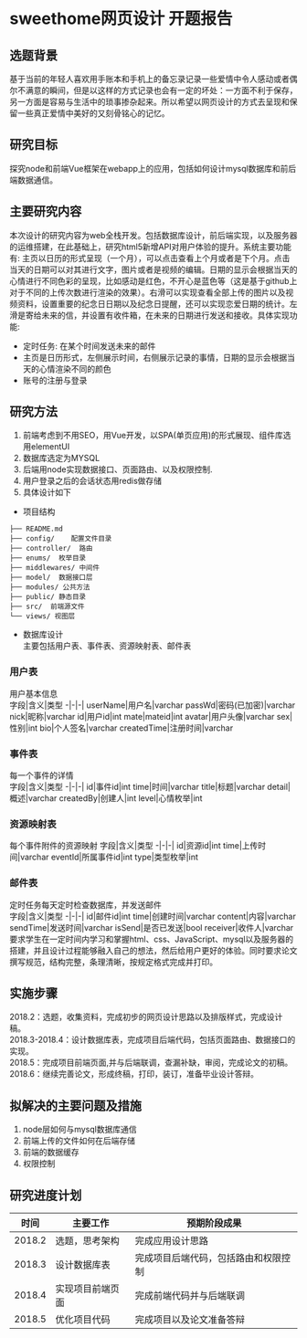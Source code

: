 # sweethome网页设计 开题报告
## 选题背景
基于当前的年轻人喜欢用手账本和手机上的备忘录记录一些爱情中令人感动或者偶尔不满意的瞬间，但是以这样的方式记录也会有一定的坏处：一方面不利于保存，另一方面是容易与生活中的琐事掺杂起来。所以希望以网页设计的方式去呈现和保留一些真正爱情中美好的又刻骨铭心的记忆。
## 研究目标
探究node和前端Vue框架在webapp上的应用，包括如何设计mysql数据库和前后端数据通信。
## 主要研究内容
本次设计的研究内容为web全栈开发。包括数据库设计，前后端实现，以及服务器的运维搭建，在此基础上，研究html5新增API对用户体验的提升。系统主要功能有: 主页以日历的形式呈现（一个月），可以点击查看上个月或者是下个月。点击当天的日期可以对其进行文字，图片或者是视频的编辑。日期的显示会根据当天的心情进行不同色彩的呈现，比如感动是红色，不开心是蓝色等（这是基于github上对于不同的上传次数进行渲染的效果）。右滑可以实现查看全部上传的图片以及视频资料，设置重要的纪念日日期以及纪念日提醒，还可以实现恋爱日期的统计。左滑是寄给未来的信，并设置有收件箱，在未来的日期进行发送和接收。具体实现功能:
- 定时任务: 在某个时间发送未来的邮件 
- 主页是日历形式，左侧展示时间，右侧展示记录的事情，日期的显示会根据当天的心情渲染不同的颜色
- 账号的注册与登录 
## 研究方法
1. 前端考虑到不用SEO，用Vue开发，以SPA(单页应用)的形式展现、组件库选用elementUI
2. 数据库选定为MYSQL
3. 后端用node实现数据接口、页面路由、以及权限控制.
4. 用户登录之后的会话状态用redis做存储
5. 具体设计如下  
- 项目结构
```
├── README.md
├── config/    配置文件目录
├── controller/  路由
├── enums/  枚举目录
├── middlewares/ 中间件
├── model/  数据接口层
├── modules/ 公共方法
├── public/ 静态目录
├── src/  前端源文件
└── views/ 视图层
```
- 数据库设计  
主要包括用户表、事件表、资源映射表、邮件表   
### 用户表
用户基本信息  
字段|含义|类型
-|-|-|
userName|用户名|varchar
passWd|密码(已加密)|varchar
nick|昵称|varchar
id|用户id|int
mate|mateid|int
avatar|用户头像|varchar
sex|性别|int
bio|个人签名|varchar
createdTime|注册时间|varchar
### 事件表
每一个事件的详情  
字段|含义|类型
-|-|-|
id|事件id|int
time|时间|varchar
title|标题|varchar
detail|概述|varchar
createdBy|创建人|int
level|心情枚举|int
### 资源映射表
每个事件附件的资源映射
字段|含义|类型
-|-|-|
id|资源id|int
time|上传时间|varchar
eventId|所属事件id|int
type|类型枚举|int
### 邮件表
定时任务每天定时检查数据库，并发送邮件  
字段|含义|类型
-|-|-|
id|邮件id|int
time|创建时间|varchar
content|内容|varchar
sendTime|发送时间|varchar
isSend|是否已发送|bool
receiver|收件人|varchar
要求学生在一定时间内学习和掌握html、css、JavaScript、mysql以及服务器的搭建，并且设计过程能够融入自己的想法，然后给用户更好的体验。同时要求论文撰写规范，结构完整，条理清晰，按规定格式完成并打印。
## 实施步骤
2018.2：选题，收集资料，完成初步的网页设计思路以及排版样式，完成设计稿。  
2018.3-2018.4：设计数据库表，完成项目后端代码，包括页面路由、数据接口的实现。  
2018.5：完成项目前端页面,并与后端联调，查漏补缺，审阅，完成论文的初稿。  
2018.6：继续完善论文，形成终稿，打印，装订，准备毕业设计答辩。  
## 拟解决的主要问题及措施
1. node层如何与mysql数据库通信
2. 前端上传的文件如何在后端存储
3. 前端的数据缓存
4. 权限控制
## 研究进度计划
时间|主要工作|预期阶段成果
-|-|-|
2018.2|选题，思考架构|完成应用设计思路
2018.3|设计数据库表|完成项目后端代码，包括路由和权限控制
2018.4|实现项目前端页面|完成前端代码并与后端联调
2018.5|优化项目代码|完成项目以及论文准备答辩